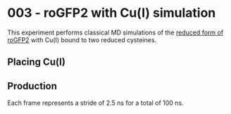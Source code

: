 # 003 - roGFP2 with Cu(I) simulation

This experiment performs classical MD simulations of the [reduced form of roGFP2](../../methods/01-protocols/gfp-definitions.md#reduced-form) with Cu(I) bound to two reduced cysteines.

## Placing Cu(I)

<div id="cu-placed-view" class="mol-container"></div>
<script>
var uri = './structures/protein/1JC0-Cu.pdb';
jQuery.ajax( uri, {
    success: function(data) {
        // https://3dmol.org/doc/GLViewer.html
        let viewer = $3Dmol.createViewer(
            document.querySelector('#cu-placed-view'),
            { backgroundAlpha: '0.0' }
        );
        viewer.addModelsAsFrames(data, "pdb");
        viewer.setStyle({}, {cartoon: {color: 'spectrum'}});
        viewer.setStyle({resn: 'CRO'}, {stick: {}, cartoon: {color: "spectrum"}});
        viewer.setStyle(
            {chain: 'A', resi: '145'}, {stick: {}, cartoon: {color: "spectrum", opacity: 0.95}}
        );
        viewer.setStyle(
            {chain: 'A', resi: '146'}, {cartoon: {color: "spectrum", opacity: 0.95}}
        );
        viewer.setStyle(
            {chain: 'A', resi: '202'}, {stick: {}, cartoon: {color: "spectrum", opacity: 0.95}}
        );
        viewer.setStyle(
            {chain: 'A', resi: '203'}, {cartoon: {color: "spectrum", opacity: 0.95}}
        );
        viewer.setStyle({resn: 'CU1'}, {sphere: {radius: 0.9, color: "0xa52a2a"}});
        viewer.setView([ -36.9147351738292, -38.79385525105598, -34.28640214794895, 72.28733464747603, 0.2666368765879281, -0.19611494476442937, 0.7836729219496249, 0.5256428976847463 ]);
        viewer.setClickable({}, true, function(atom,viewer,event,container) {
            console.log(viewer.getView());
        });
        viewer.render();
    },
    error: function(hdr, status, err) {
        console.error( "Failed to load " + uri + ": " + err );
    },
});
</script>

## Production

Each frame represents a stride of 2.5 ns for a total of 100 ns.

<div id="prod-npt-view" class="mol-container"></div>
<script>
var uri = './simulations/05-prod/run-01/outputs/08_prod_npt.pdb';
jQuery.ajax( uri, {
    success: function(data) {
        // https://3dmol.org/doc/GLViewer.html
        let viewer = $3Dmol.createViewer(
            document.querySelector('#prod-npt-view'),
            { backgroundAlpha: '0.0' }
        );
        viewer.addModelsAsFrames(data, "pdb");
        viewer.animate({interval: 200, loop: "forward", reps: 0});
        viewer.setStyle({}, {cartoon: {color: 'spectrum'}});
        viewer.setStyle({resn: 'CRO'}, {stick: {}});
        viewer.setStyle({resi: 145}, {stick: {}, cartoon: {color: 'spectrum'}});
        viewer.setStyle({resi: 202}, {stick: {}, cartoon: {color: 'spectrum'}});
        viewer.setStyle({resn: 'CU1'}, {sphere: {radius: 0.9, color: "0xa52a2a"}});
        viewer.setView([ -31.023800442233295, -32.70469651741289, -32.66362686567166, 9.517105134040186, -0.5129826573726642, 0.6134893978796151, -0.32219140994260353, -0.5066283127534278 ]);
        viewer.setClickable({}, true, function(atom,viewer,event,container) {
            console.log(viewer.getView());
        });
        viewer.render();
    },
    error: function(hdr, status, err) {
        console.error( "Failed to load " + uri + ": " + err );
    },
});
</script>
